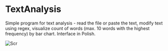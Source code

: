 # TextAnalysis
Simple program for text analysis - read the file or paste the text, modify text using regex, visualize count of words (max. 10 words with the highest frequency) by bar chart. Interface in Polish.


![Scr](https://i.postimg.cc/rFqMtNLb/interface-1.png)
